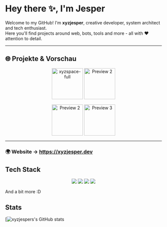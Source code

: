 # Hey there ✨, I'm Jesper

Welcome to my GitHub! I'm **xyzjesper**, creative developer, system architect and tech enthusiast.  
Here you'll find projects around web, bots, tools and more - all with ❤️ attention to detail.

---

## 🌐 Projekte & Vorschau

<p align="center">
  <img src="https://github.com/user-attachments/assets/d4a7422f-9aa4-4c92-aea4-6ac906c4096d" alt="xyzspace-full" width="100"/>
  <img src="https://github.com/user-attachments/assets/3e432af2-9067-4218-a88f-6deed38466c2" alt="Preview 2" width="100"/>
</p>

<p align="center">
    <img src="https://i.imgur.com/ScgLblK.png" alt="Preview 2" width="100"/>
  <img src="https://github.com/user-attachments/assets/199d4e26-1b08-418a-9888-bac8866a4e4c" alt="Preview 3" width="100"/>
</p>

---
### 🌍 Website → https://xyzjesper.dev

## Tech Stack
<p align="center">
<!-- Frontend -->
<img src="https://skillicons.dev/icons?i=html,css,js,ts,react,svelte,nextjs,tailwind" />
<img src="https://skillicons.dev/icons?i=cs,dotnet,go,rust,java,kotlin,python,laravel,prisma,tauri,bun" />
<img src="https://skillicons.dev/icons?i=mongodb,postgres,mysql,redis" />
<img src="https://skillicons.dev/icons?i=docker,git,linux,gradle,discord" />
  <p>And a bit more :D</p>
</p>

## Stats

[![xyzjespers's GitHub stats](https://github-readme-stats.vercel.app/api?username=xyzjesper&show_icons=true)
